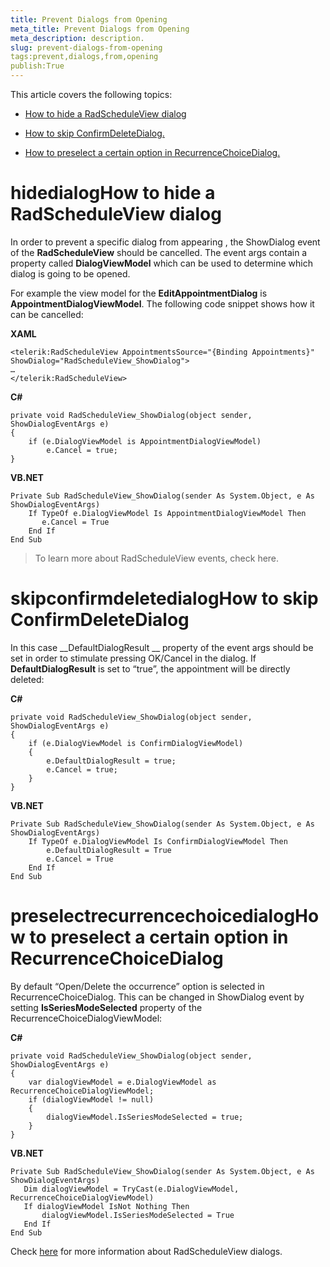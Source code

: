 ```yaml
---
title: Prevent Dialogs from Opening
meta_title: Prevent Dialogs from Opening
meta_description: description.
slug: prevent-dialogs-from-opening
tags:prevent,dialogs,from,opening
publish:True
---
```



This article covers the following topics:

* [How to hide a RadScheduleView dialog](#hidedialog)

* [How to skip ConfirmDeleteDialog.](#skipconfirmdeletedialog)

* [How to preselect a certain option in RecurrenceChoiceDialog.](#preselectrecurrencechoicedialog)



# hidedialogHow to hide a RadScheduleView dialog

In order to prevent a specific dialog from appearing , the ShowDialog event of the __RadScheduleView__ should be cancelled. The event args contain a property called __DialogViewModel__ which can be used to determine which dialog is going to be opened.

For example the view model for the __EditAppointmentDialog__ is __AppointmentDialogViewModel__. The following code snippet shows how it can be cancelled:


 __XAML__
    


	<telerik:RadScheduleView AppointmentsSource="{Binding Appointments}" ShowDialog="RadScheduleView_ShowDialog">
	…
	</telerik:RadScheduleView>




 __C#__
    


	private void RadScheduleView_ShowDialog(object sender, ShowDialogEventArgs e)
	{
	    if (e.DialogViewModel is AppointmentDialogViewModel)
	        e.Cancel = true;
	}




 __VB.NET__
    


	Private Sub RadScheduleView_ShowDialog(sender As System.Object, e As ShowDialogEventArgs)
	    If TypeOf e.DialogViewModel Is AppointmentDialogViewModel Then
	       e.Cancel = True
	    End If
	End Sub

>To learn more about <legacyBold xmlns="http://ddue.schemas.microsoft.com/authoring/2003/5">RadScheduleView</legacyBold> events, check <link xlink:href="DA2E2C18-FE43-486A-B8E2-055460967DE8" xmlns:xlink="http://www.w3.org/1999/xlink" xmlns="http://ddue.schemas.microsoft.com/authoring/2003/5">here</link>.

# skipconfirmdeletedialogHow to skip ConfirmDeleteDialog

In this case __DefaultDialogResult __ property of the event args should be set in order to stimulate pressing OK/Cancel in the dialog. If __DefaultDialogResult__ is set to “true”, the appointment will be directly deleted:


 __C#__
    


	private void RadScheduleView_ShowDialog(object sender, ShowDialogEventArgs e)
	{
	    if (e.DialogViewModel is ConfirmDialogViewModel)
	    {
	        e.DefaultDialogResult = true;
	        e.Cancel = true;
	    }
	}




 __VB.NET__
    


	Private Sub RadScheduleView_ShowDialog(sender As System.Object, e As ShowDialogEventArgs)
	    If TypeOf e.DialogViewModel Is ConfirmDialogViewModel Then
	        e.DefaultDialogResult = True
	        e.Cancel = True
	    End If
	End Sub





# preselectrecurrencechoicedialogHow to preselect  a certain option in RecurrenceChoiceDialog

By default  “Open/Delete the occurrence” option is selected in RecurrenceChoiceDialog.  This can be changed in ShowDialog event by setting __IsSeriesModeSelected__ property of the RecurrenceChoiceDialogViewModel:


 __C#__
    


	private void RadScheduleView_ShowDialog(object sender, ShowDialogEventArgs e)
	{
	    var dialogViewModel = e.DialogViewModel as RecurrenceChoiceDialogViewModel;
	    if (dialogViewModel != null)
	    {
	        dialogViewModel.IsSeriesModeSelected = true;
	    }
	}




 __VB.NET__
    


	Private Sub RadScheduleView_ShowDialog(sender As System.Object, e As ShowDialogEventArgs)
	   Dim dialogViewModel = TryCast(e.DialogViewModel, RecurrenceChoiceDialogViewModel)
	   If dialogViewModel IsNot Nothing Then
	       dialogViewModel.IsSeriesModeSelected = True
	   End If
	End Sub

Check [here](85B3264C-F847-4860-95E8-45BD51423977) for more information about RadScheduleView dialogs.
